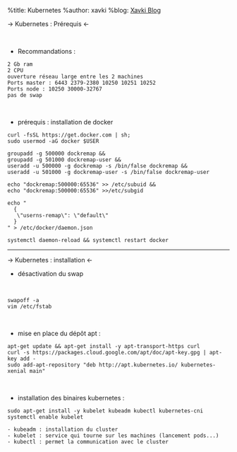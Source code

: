 %title: Kubernetes 
%author: xavki
%blog: [Xavki Blog](https://xavki.blog)


-> Kubernetes : Prérequis <-


<br>

* Recommandations :

```
2 Gb ram
2 CPU
ouverture réseau large entre les 2 machines
Ports master : 6443 2379-2380 10250 10251 10252
Ports node : 10250 30000-32767
pas de swap
```

<br>

* prérequis : installation de docker

```
curl -fsSL https://get.docker.com | sh;
sudo usermod -aG docker $USER

groupadd -g 500000 dockremap && 
groupadd -g 501000 dockremap-user && 
useradd -u 500000 -g dockremap -s /bin/false dockremap && 
useradd -u 501000 -g dockremap-user -s /bin/false dockremap-user

echo "dockremap:500000:65536" >> /etc/subuid && 
echo "dockremap:500000:65536" >>/etc/subgid

echo "
  {
   \"userns-remap\": \"default\"
  }
" > /etc/docker/daemon.json

systemctl daemon-reload && systemctl restart docker

```

--------------------------------------------------------------------------------------------

-> Kubernetes : installation  <-

* désactivation du swap

<br>

```
swapoff -a
vim /etc/fstab
```

<br>

* mise en place du dépôt apt :

```
apt-get update && apt-get install -y apt-transport-https curl
curl -s https://packages.cloud.google.com/apt/doc/apt-key.gpg | apt-key add -
sudo add-apt-repository "deb http://apt.kubernetes.io/ kubernetes-xenial main"
```

<br>

* installation des binaires kubernetes :

```
sudo apt-get install -y kubelet kubeadm kubectl kubernetes-cni
systemctl enable kubelet
```

	- kubeadm : installation du cluster
	- kubelet : service qui tourne sur les machines (lancement pods...)
	- kubectl : permet la communication avec le cluster



